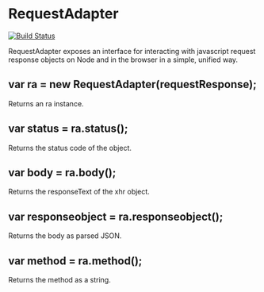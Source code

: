 # RequestAdapter

[![Build Status](https://travis-ci.org/kahnjw/RequestAdapter.png)](https://travis-ci.org/kahnjw/RequestAdapter)

RequestAdapter exposes an interface for interacting with javascript request response objects on Node and in the browser in a simple, unified way.

## var ra = new RequestAdapter(requestResponse);

Returns an ra instance.

## var status = ra.status();

Returns the status code of the object.

## var body = ra.body();

Returns the responseText of the xhr object.

## var responseobject = ra.responseobject();

Returns the body as parsed JSON.

## var method = ra.method();

Returns the method as a string.
